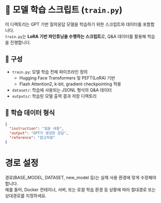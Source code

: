 # 🧠 모델 학습 스크립트 (`train.py`)

이 디렉토리는 GPT 기반 질의응답 모델을 학습하기 위한 스크립트와 데이터를 포함합니다.  
`train.py`는 **LoRA 기반 파인튜닝을 수행하는 스크립트**로, Q&A 데이터를 활용해 학습을 진행합니다.

## 📂 구성

- `train.py`: 모델 학습 전체 파이프라인 정의
  - Hugging Face Transformers 및 PEFT(LoRA) 기반
  - Flash Attention2, k-bit, gradient checkpointing 적용
- `dataset/`: 학습에 사용되는 JSONL 형식의 Q&A 데이터
- `outputs/`: 학습된 모델 출력 결과 저장 디렉토리

## 📝 학습 데이터 형식

```json
{
  "instruction": "질문 내용",
  "output": "GPT가 생성한 응답",
  "reference": "참고자료"
}
```

# 경로 설정
경로(BASE_MODEL, DATASET, new_model 등)는 실제 사용 환경에 맞게 수정해야 합니다.  
예를 들어, Docker 컨테이너, 서버, 또는 로컬 학습 환경 등 상황에 따라 절대경로 또는 상대경로를 지정하세요.
